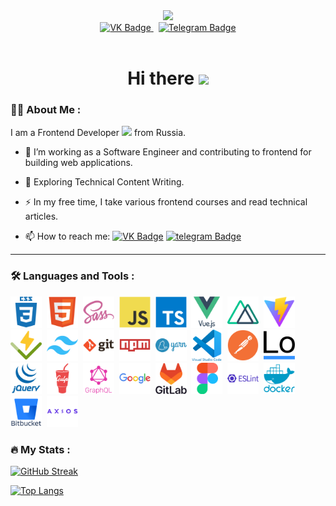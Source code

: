 <div id="header" align="center">
  <img src="https://media.giphy.com/media/v1.Y2lkPTc5MGI3NjExN2d2bDdwNzhjYzBsZ2ZxdGxiOWY0MWF5aHRwNmg1MmtsNmN2bHdlaCZlcD12MV9pbnRlcm5hbF9naWZfYnlfaWQmY3Q9cw/QTfX9Ejfra3ZmNxh6B/giphy.gif" width="150" />
  <div id="badges" align="center">
    <a href="https://vk.com/id27441009">
      <img src="https://img.shields.io/badge/VK-blue?style=for-the-badge&logo=VK&logoColor=white" alt="VK Badge"/>
    </a>&nbsp;
    <a href="https://t.me/v_js_d">
      <img src="https://img.shields.io/badge/Telegram-brightgreen?style=for-the-badge&logo=Telegram&logoColor=white" alt="Telegram Badge"/>
    </a>
  </div>
  <img src="https://komarev.com/ghpvc/?username=v-js-d&style=flat&color=brightgreen" alt=""/>
  <h1>
    Hi there
    <img src="https://media.giphy.com/media/hvRJCLFzcasrR4ia7z/giphy.gif" width="30px"/>
  </h1>
</div>

### :man_technologist: About Me :

I am a Frontend Developer <img src="https://media.giphy.com/media/WUlplcMpOCEmTGBtBW/giphy.gif" width="30"> from Russia.

- :telescope: I’m working as a Software Engineer and contributing to frontend for building web applications.

- :seedling: Exploring Technical Content Writing.

- :zap: In my free time, I take various frontend courses and read technical articles.

- :mailbox: How to reach me: [![VK Badge](https://img.shields.io/badge/-VK-blue?style=flat&logo=VK&logoColor=white)](https://vk.com/id27441009) [![telegram Badge](https://img.shields.io/badge/-Telegram-brightgreen?style=flat&logo=Telegram&logoColor=white)](https://t.me/v_js_d)

---

### :hammer_and_wrench: Languages and Tools :

<div>
  <img src="https://github.com/devicons/devicon/blob/master/icons/css3/css3-plain-wordmark.svg"  title="CSS3" alt="CSS" width="50" height="50"/>&nbsp;
  <img src="https://github.com/devicons/devicon/blob/master/icons/html5/html5-original.svg" title="HTML5" alt="HTML" width="50" height="50"/>&nbsp;
  <img src="https://github.com/devicons/devicon/blob/master/icons/sass/sass-original.svg" title="sass" **alt="sass" width="50" height="50"/>&nbsp;
  <img src="https://github.com/devicons/devicon/blob/master/icons/javascript/javascript-original.svg" title="JavaScript" alt="JavaScript" width="50" height="50"/>&nbsp;
  <img src="https://github.com/devicons/devicon/blob/master/icons/typescript/typescript-original.svg" title="typescript" **alt="typescript" width="50" height="50"/>&nbsp;
  <img src="https://github.com/devicons/devicon/blob/master/icons/vuejs/vuejs-original-wordmark.svg" title="Vue" **alt="Vue" width="50" height="50"/>&nbsp;
  <img src="https://github.com/devicons/devicon/blob/master/icons/nuxtjs/nuxtjs-original.svg" title="nuxtjs" **alt="nuxtjs" width="50" height="50"/>&nbsp;
  <img src="https://github.com/devicons/devicon/blob/master/icons/vitejs/vitejs-original.svg" title="vitejs" **alt="vitejs" width="50" height="50"/>&nbsp;
  <img src="https://github.com/devicons/devicon/blob/master/icons/vitest/vitest-original.svg" title="vitest" **alt="vitest" width="50" height="50"/>&nbsp;
  <img src="https://github.com/devicons/devicon/blob/master/icons/tailwindcss/tailwindcss-original.svg" title="tailwindcss" **alt="tailwindcss" width="50" height="50"/>&nbsp;
  <img src="https://github.com/devicons/devicon/blob/master/icons/git/git-original-wordmark.svg" title="Git" **alt="Git" width="50" height="50"/>&nbsp;
  <img src="https://github.com/devicons/devicon/blob/master/icons/npm/npm-original-wordmark.svg" title="npm" **alt="npm" width="50" height="50"/>&nbsp;
  <img src="https://github.com/devicons/devicon/blob/master/icons/yarn/yarn-original-wordmark.svg" title="yarn" **alt="yarn" width="50" height="50"/>&nbsp;
  <img src="https://github.com/devicons/devicon/blob/master/icons/vscode/vscode-original-wordmark.svg" title="vscode" **alt="vscode" width="50" height="50"/>&nbsp;
  <img src="https://github.com/devicons/devicon/blob/master/icons/postman/postman-original.svg" title="postman" **alt="postman" width="50" height="50"/>&nbsp;
  <img src="https://github.com/devicons/devicon/blob/master/icons/lodash/lodash-original.svg" title="lodash" **alt="lodash" width="50" height="50"/>&nbsp;
  <img src="https://github.com/devicons/devicon/blob/master/icons/jquery/jquery-plain-wordmark.svg" title="jquery" **alt="jquery" width="50" height="50"/>&nbsp;
  <img src="https://github.com/devicons/devicon/blob/master/icons/gulp/gulp-plain.svg" title="gulp" **alt="gulp" width="50" height="50"/>&nbsp;
  <img src="https://github.com/devicons/devicon/blob/master/icons/graphql/graphql-plain-wordmark.svg" title="graphql" **alt="graphql" width="50" height="50"/>&nbsp;
  <img src="https://github.com/devicons/devicon/blob/master/icons/google/google-original-wordmark.svg" title="google" **alt="google" width="50" height="50"/>&nbsp;
  <img src="https://github.com/devicons/devicon/blob/master/icons/gitlab/gitlab-original-wordmark.svg" title="gitlab" **alt="gitlab" width="50" height="50"/>&nbsp;
  <img src="https://github.com/devicons/devicon/blob/master/icons/figma/figma-original.svg" title="figma" **alt="figma" width="50" height="50"/>&nbsp;
  <img src="https://github.com/devicons/devicon/blob/master/icons/eslint/eslint-plain-wordmark.svg" title="eslint" **alt="eslint" width="50" height="50"/>&nbsp;
  <img src="https://github.com/devicons/devicon/blob/master/icons/docker/docker-plain-wordmark.svg" title="docker" **alt="docker" width="50" height="50"/>&nbsp;
  <img src="https://github.com/devicons/devicon/blob/master/icons/bitbucket/bitbucket-original-wordmark.svg" title="bitbucket" **alt="bitbucket" width="50" height="50"/>&nbsp;
  <img src="https://github.com/devicons/devicon/blob/master/icons/axios/axios-plain-wordmark.svg" title="axios" **alt="axios" width="50" height="50"/>&nbsp;
</div>

### :fire: My Stats :

[![GitHub Streak](http://github-readme-streak-stats.herokuapp.com?user=v-js-d&theme=dark&background=000000)](https://git.io/streak-stats)

[![Top Langs](https://github-readme-stats.vercel.app/api/top-langs/?username=v-js-d&layout=compact&theme=vision-friendly-dark)](https://github.com/anuraghazra/github-readme-stats)
